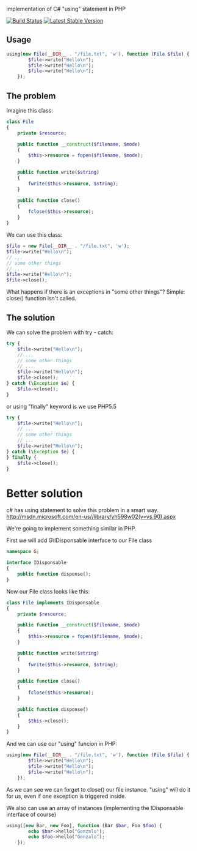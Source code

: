 implementation of C# "using" statement in PHP

[![Build Status](https://travis-ci.org/gonzalo123/using.png?branch=master)](https://travis-ci.org/gonzalo123/using)
[![Latest Stable Version](https://poser.pugx.org/gonzalo123/using/v/stable.png)](https://packagist.org/packages/gonzalo123/using)

## Usage
```php
using(new File(__DIR__ . "/file.txt", 'w'), function (File $file) {
        $file->write("Hello\n");
        $file->write("Hello\n");
        $file->write("Hello\n");
    });
```

## The problem

Imagine this class:
```php
class File
{
    private $resource;

    public function __construct($filename, $mode)
    {
        $this->resource = fopen($filename, $mode);
    }

    public function write($string)
    {
        fwrite($this->resource, $string);
    }

    public function close()
    {
        fclose($this->resource);
    }
}
```

We can use this class:
```php
$file = new File(__DIR__ . "/file.txt", 'w');
$file->write("Hello\n");
// ...
// some other things
// ...
$file->write("Hello\n");
$file->close();
```

What happens if there is an exceptions in "some other things"? Simple: close() function isn't called.

## The solution
We can solve the problem with try - catch:

```php
try {
    $file->write("Hello\n");
    // ...
    // some other things
    // ...
    $file->write("Hello\n");
    $file->close();
} catch (\Exception $e) {
    $file->close();
}
```

or using "finally" keyword is we use PHP5.5

```php
try {
    $file->write("Hello\n");
    // ...
    // some other things
    // ...
    $file->write("Hello\n");
} catch (\Exception $e) {
} finally {
    $file->close();
}
```

# Better solution

c# has using statement to solve this problem in a smart way.
http://msdn.microsoft.com/en-us//library/yh598w02(v=vs.90).aspx

We're going to implement something similar in PHP.

First we will add G\IDisponsable interface to our File class
```php
namespace G;

interface IDisponsable
{
    public function disponse();
}
```

Now our File class looks like this:

```php
class File implements IDisponsable
{
    private $resource;

    public function __construct($filename, $mode)
    {
        $this->resource = fopen($filename, $mode);
    }

    public function write($string)
    {
        fwrite($this->resource, $string);
    }

    public function close()
    {
        fclose($this->resource);
    }

    public function disponse()
    {
        $this->close();
    }
}
```

And we can use our "using" funcion in PHP:
```php
using(new File(__DIR__ . "/file.txt", 'w'), function (File $file) {
        $file->write("Hello\n");
        $file->write("Hello\n");
        $file->write("Hello\n");
    });
```

As we can see we can forget to close() our file instance. "using" will do it for us, even if one exception is triggered inside.

We also can use an array of instances (implementing the IDisponsable interface of course)

```php
using([new Bar, new Foo], function (Bar $bar, Foo $foo) {
        echo $bar->hello("Gonzalo");
        echo $foo->hello("Gonzalo");
    });
```